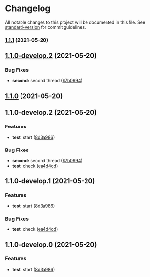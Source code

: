 # Changelog

All notable changes to this project will be documented in this file. See [standard-version](https://github.com/conventional-changelog/standard-version) for commit guidelines.

### [1.1.1](https://github.com/SpikeVlg/standard_version_java_test/compare/v1.1.0...v1.1.1) (2021-05-20)

## [1.1.0-develop.2](https://github.com/SpikeVlg/standard_version_java_test/compare/v1.1.0-develop.1...v1.1.0-develop.2) (2021-05-20)


### Bug Fixes

* **second:** second thread ([67b0994](https://github.com/SpikeVlg/standard_version_java_test/commit/67b0994a291d7859c9bebced1d689827ec5a3049))

## [1.1.0](https://github.com/SpikeVlg/standard_version_java_test/compare/v1.1.0-develop.1...v1.1.0) (2021-05-20)

## 1.1.0-develop.2 (2021-05-20)


### Features

* **test:** start ([8d3a986](https://github.com/SpikeVlg/standard_version_java_test/commit/8d3a986cf0c4a575ccfc5ad39a632632edd47d12))


### Bug Fixes

* **second:** second thread ([67b0994](https://github.com/SpikeVlg/standard_version_java_test/commit/67b0994a291d7859c9bebced1d689827ec5a3049))
* **test:** check ([ea4d4cd](https://github.com/SpikeVlg/standard_version_java_test/commit/ea4d4cda49bc217da245b6a4aa51650788b11fb3))

## 1.1.0-develop.1 (2021-05-20)


### Features

* **test:** start ([8d3a986](https://github.com/SpikeVlg/standard_version_java_test/commit/8d3a986cf0c4a575ccfc5ad39a632632edd47d12))


### Bug Fixes

* **test:** check ([ea4d4cd](https://github.com/SpikeVlg/standard_version_java_test/commit/ea4d4cda49bc217da245b6a4aa51650788b11fb3))

## 1.1.0-develop.0 (2021-05-20)


### Features

* **test:** start ([8d3a986](https://github.com/SpikeVlg/standard_version_java_test/commit/8d3a986cf0c4a575ccfc5ad39a632632edd47d12))
